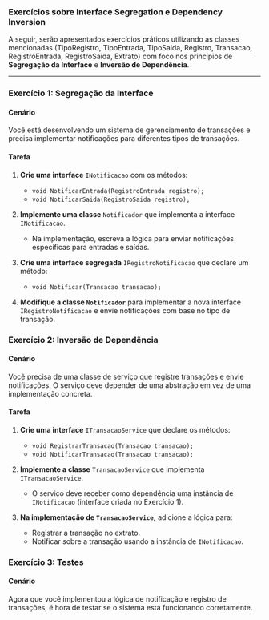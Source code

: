 ### Exercícios sobre Interface Segregation e Dependency Inversion

A seguir, serão apresentados exercícios práticos utilizando as classes mencionadas (TipoRegistro, TipoEntrada, TipoSaida, Registro, Transacao, RegistroEntrada, RegistroSaida, Extrato) com foco nos princípios de **Segregação da Interface** e **Inversão de Dependência**.

---

### Exercício 1: Segregação da Interface

#### Cenário

Você está desenvolvendo um sistema de gerenciamento de transações e precisa implementar notificações para diferentes tipos de transações. 

#### Tarefa

1. **Crie uma interface** `INotificacao` com os métodos:
   - `void NotificarEntrada(RegistroEntrada registro);`
   - `void NotificarSaida(RegistroSaida registro);`

2. **Implemente uma classe** `Notificador` que implementa a interface `INotificacao`.
   - Na implementação, escreva a lógica para enviar notificações específicas para entradas e saídas.

3. **Crie uma interface segregada** `IRegistroNotificacao` que declare um método:
   - `void Notificar(Transacao transacao);`

4. **Modifique a classe `Notificador`** para implementar a nova interface `IRegistroNotificacao` e envie notificações com base no tipo de transação.

### Exercício 2: Inversão de Dependência

#### Cenário

Você precisa de uma classe de serviço que registre transações e envie notificações. O serviço deve depender de uma abstração em vez de uma implementação concreta.

#### Tarefa

1. **Crie uma interface** `ITransacaoService` que declare os métodos:
   - `void RegistrarTransacao(Transacao transacao);`
   - `void NotificarTransacao(Transacao transacao);`

2. **Implemente a classe** `TransacaoService` que implementa `ITransacaoService`.
   - O serviço deve receber como dependência uma instância de `INotificacao` (interface criada no Exercício 1).

3. **Na implementação de `TransacaoService`,** adicione a lógica para:
   - Registrar a transação no extrato.
   - Notificar sobre a transação usando a instância de `INotificacao`.

### Exercício 3: Testes

#### Cenário

Agora que você implementou a lógica de notificação e registro de transações, é hora de testar se o sistema está funcionando corretamente.